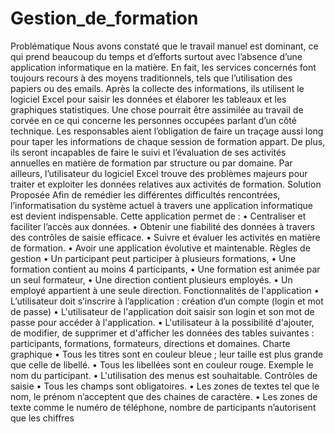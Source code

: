 # Gestion_de_formation

   Problématique
        Nous avons constaté que le travail manuel est dominant, ce qui prend beaucoup du temps
        et d’efforts surtout avec l’absence d’une application informatique en la matière. En fait, les
        services concernés font toujours recours à des moyens traditionnels, tels que l’utilisation
        des papiers ou des emails. Après la collecte des informations, ils utilisent le logiciel Excel
        pour saisir les données et élaborer les tableaux et les graphiques statistiques. Une chose
        pourrait être assimilée au travail de corvée en ce qui concerne les personnes occupées
        parlant d’un côté technique. Les responsables aient l’obligation de faire un traçage aussi
        long pour taper les informations de chaque session de formation appart. De plus, ils seront
        incapables de faire le suivi et l’évaluation de ses activités annuelles en matière de
        formation par structure ou par domaine.
        Par ailleurs, l’utilisateur du logiciel Excel trouve des problèmes majeurs pour traiter et
        exploiter les données relatives aux activités de formation.
  Solution Proposée
      Afin de remédier les différentes difficultés rencontrées, l’informatisation du système actuel à
      travers une application informatique est devient indispensable. Cette application permet de :
          • Centraliser et faciliter l’accès aux données.
          • Obtenir une fiabilité des données à travers des contrôles de saisie efficace.
          • Suivre et évaluer les activités en matière de formation.
          • Avoir une application évolutive et maintenable.
  Règles de gestion
          • Un participant peut participer à plusieurs formations,
          • Une formation contient au moins 4 participants,
          • Une formation est animée par un seul formateur,
          • Une direction contient plusieurs employés.
          • Un employé appartient à une seule direction.
  Fonctionnalités de l'application
      • L’utilisateur doit s’inscrire à l’application : création d’un compte (login et mot
      de passe)
      • L'utilisateur de l'application doit saisir son login et son mot de passe pour
      accéder à l'application.
      • L'utilisateur à la possibilité d'ajouter, de modifier, de supprimer et d'afficher les
      données des tables suivantes : participants, formations, formateurs, directions et
      domaines.
  Charte graphique
      • Tous les titres sont en couleur bleue ; leur taille est plus grande que celle de
      libellé.
      • Tous les libellées sont en couleur rouge. Exemple le nom du participant.
      • L'utilisation des menus est souhaitable.
  Contrôles de saisie
      • Tous les champs sont obligatoires.
      • Les zones de textes tel que le nom, le prénom n’acceptent que des chaines de
      caractère.
      • Les zones de texte comme le numéro de téléphone, nombre de participants
      n’autorisent que les chiffres
